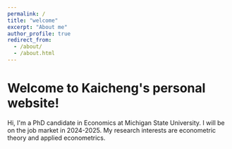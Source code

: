 ```yaml
---
permalink: /
title: "welcome"
excerpt: "About me"
author_profile: true
redirect_from: 
  - /about/
  - /about.html
---
```


Welcome to Kaicheng's personal website!
======
Hi, I'm a PhD candidate in Economics at Michigan State University. I will be on the job market in 2024-2025. My research interests are econometric theory and applied econometrics. 
